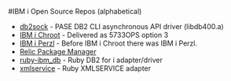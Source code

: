 #IBM i Open Source Repos (alphabetical)
- [db2sock](https://bitbucket.org/litmis/db2sock) - PASE DB2 CLI asynchronous API driver (libdb400.a)
- [IBM i Chroot](https://bitbucket.org/litmis/ibmichroot) - Delivered as 5733OPS option 3
- [IBM i Perzl](https://bitbucket.org/litmis/ibmiperzl) - Before IBM i Chroot there was IBM i Perzl.
- [Relic Package Manager](https://github.com/Club-Seiden/RelicPackageManager)
- [ruby-ibm_db](https://bitbucket.org/litmis/ruby-ibm_db) - Ruby DB2 for i adapter/driver
- [xmlservice](https://bitbucket.org/litmis/xmlservice) - Ruby XMLSERVICE adapter